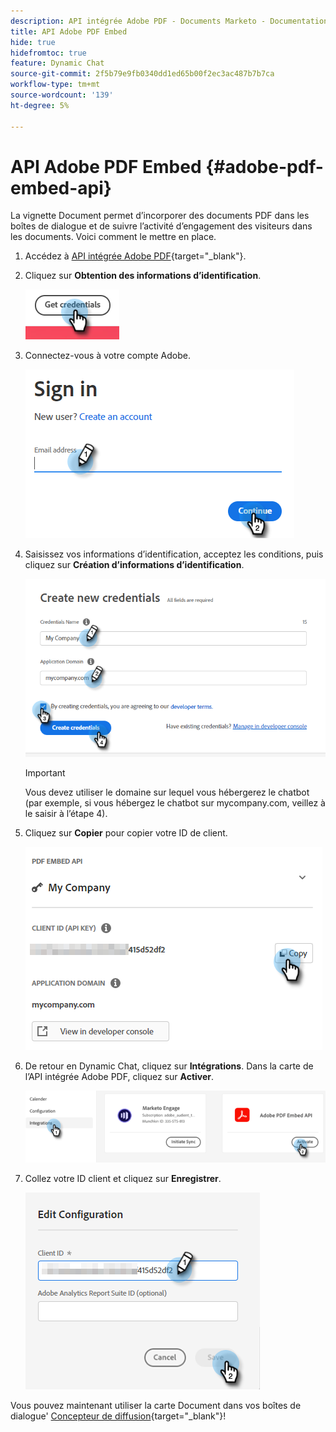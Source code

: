 ```yaml
---
description: API intégrée Adobe PDF - Documents Marketo - Documentation du produit
title: API Adobe PDF Embed
hide: true
hidefromtoc: true
feature: Dynamic Chat
source-git-commit: 2f5b79e9fb0340dd1ed65b00f2ec3ac487b7b7ca
workflow-type: tm+mt
source-wordcount: '139'
ht-degree: 5%

---
```


# API Adobe PDF Embed {#adobe-pdf-embed-api}

La vignette Document permet d’incorporer des documents PDF dans les boîtes de dialogue et de suivre l’activité d’engagement des visiteurs dans les documents. Voici comment le mettre en place.

1. Accédez à [API intégrée Adobe PDF](https://udp.adobe.io/document-services/apis/pdf-embed/){target="_blank"}.

1. Cliquez sur **Obtention des informations d’identification**.

   ![](assets/adobe-pdf-embed-api-1.png)

1. Connectez-vous à votre compte Adobe.

   ![](assets/adobe-pdf-embed-api-2.png)

1. Saisissez vos informations d’identification, acceptez les conditions, puis cliquez sur **Création d’informations d’identification**.

   ![](assets/adobe-pdf-embed-api-3.png)

   >[!IMPORTANT]
   >
   >Vous devez utiliser le domaine sur lequel vous hébergerez le chatbot (par exemple, si vous hébergez le chatbot sur mycompany.com, veillez à le saisir à l’étape 4).

1. Cliquez sur **Copier** pour copier votre ID de client.

   ![](assets/adobe-pdf-embed-api-4.png)

1. De retour en Dynamic Chat, cliquez sur **Intégrations**. Dans la carte de l’API intégrée Adobe PDF, cliquez sur **Activer**.

   ![](assets/adobe-pdf-embed-api-5.png)

1. Collez votre ID client et cliquez sur **Enregistrer**.

   ![](assets/adobe-pdf-embed-api-6.png)

Vous pouvez maintenant utiliser la carte Document dans vos boîtes de dialogue&#39; [Concepteur de diffusion](/help/marketo/product-docs/demand-generation/dynamic-chat-two/automated-chat/stream-designer.md){target="_blank"}!

